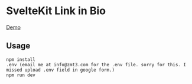 # SvelteKit Link in Bio
[Demo](https://devlinks-tawny-five.vercel.app/)

## Usage

```
npm install
.env (email me at info@zmt3.com for the .env file. sorry for this. I missed upload .env field in google form.)
npm run dev
```

